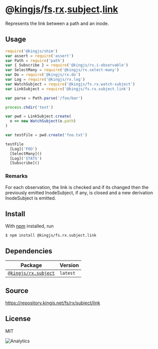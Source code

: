 # @[kingjs][@kingjs]/[fs][ns0].[rx][ns1].[subject][ns2].[link][ns3]
Represents the link between a path and an inode.
## Usage
```js
require('@kingjs/shim')
var assert = require('assert')
var Path = require('path')
var { Subscribe } = require('@kingjs/rx.i-observable')
var SelectMany = require('@kingjs/rx.select-many')
var Do = require('@kingjs/rx.do')
var Log = require('@kingjs/rx.log')
var WatchSubject = require('@kingjs/fs.rx.watch-subject')
var LinkSubject = require('@kingjs/fs.rx.subject.link')

var parse = Path.parse('/foo/bar')

process.chdir('test')

var pwd = LinkSubject.create(
  o => new WatchSubject(o.path)
)

var testFile = pwd.create('foo.txt')

testFile
  [Log]('FOO')
  [SelectMany]()
  [Log]('STATS')
  [Subscribe]()
```




### Remarks
For each observation, the link is checked and if its  changed then the previously emitted InodeSubject, if any, is closed and a new derivation InodeSubject is emitted.

## Install
With [npm](https://npmjs.org/) installed, run
```
$ npm install @kingjs/fs.rx.subject.link
```
## Dependencies
|Package|Version|
|---|---|
|[`@kingjs/rx.subject`](https://www.npmjs.com/package/@kingjs/rx.subject)|`latest`|
## Source
https://repository.kingjs.net/fs/rx/subject/link
## License
MIT

![Analytics](https://analytics.kingjs.net/fs/rx/subject/link)

[@kingjs]: https://www.npmjs.com/package/kingjs
[ns0]: https://www.npmjs.com/package/@kingjs/fs
[ns1]: https://www.npmjs.com/package/@kingjs/fs.rx
[ns2]: https://www.npmjs.com/package/@kingjs/fs.rx.subject
[ns3]: https://www.npmjs.com/package/@kingjs/fs.rx.subject.link

